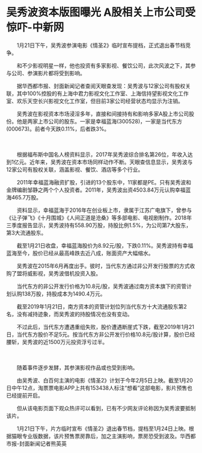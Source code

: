 # 吴秀波资本版图曝光 A股相关上市公司受惊吓-中新网

　　1月21日下午，吴秀波参演电影《情圣2》临时宣布提档，正式退出春节档竞争。

　　和不少影视明星一样，他也投资有多家影视、餐饮公司，此次风波之下，其参与公司、参演影片都将受到影响。

　　据华西都市报、封面新闻记者查阅天眼查发现：吴秀波与12家公司有股权关联，其中100%控股的有上海中君力影视文化工作室、上海信持望影视文化工作室、欢乐天空长兴影视文化工作室，但目前3家公司经营状态均显示为注销。

　　吴秀波在影视资本市场浸淫多年，直接和间接持有和影响多家A股上市公司股份。他是两家上市公司的股东。一家是幸福蓝海(300528)，一家是当代东方(000673)。前者今天跌0.11%，后者跌3%。

　　

　　根据福布斯中国名人榜资料显示，2017年吴秀波综合排名第26位，年收入达到1亿元。近年来，吴秀波在资本市场同样动作不断。天眼查信息显示，吴秀波与12家公司有股权关联，涵盖影视、餐饮、酒店等多个行业。

　　2011年幸福蓝海融资扩股，引进的13个股东中，11家都是PE。只有吴秀波和金牌编剧邹静之两个个人投资者。2011年，吴秀波出资4503.84万元认购幸福蓝海465.7万股。

　　资料显示，幸福蓝海于2016年在创业板上市，隶属于江苏广电旗下，曾参与《让子弹飞》《十月围城》《人间正道是沧桑》等多部电影、电视剧制作。2018年三季度报告显示，吴秀波持有558.90万股，持股比例1.5%，为公司第7大股东，第3大流通股东。

　　截至1月21日收盘，幸福蓝海股价为8.92元/股，下跌0.11%。吴秀波持有幸福蓝海至今，股价已经从最高峰跌去近八成，账面资产大幅缩水。

　　吴秀波在2015年6月再度出手。彼时，当代东方通过非公开发行股票的方式收购了盟将威影视，吴秀波借机投资入股。

　　当代东方的非公开发行价格为10.8元/股，吴秀波通过南方资本旗下的资管计划认购138万股，持股成本为1490.4万元。

　　截至2019年1月21日，南方资本的资管计划位列当代东方十大流通股东第2名，没有减持迹象，而吴秀波的持股情况也没有变动。

　　不过此后，当代东方遭遇重组失败，股价遭遇断崖式下跌，截至2019年1月21日，当代东方股价不足5元。按当代东方非公开发行价格10.8元/股计算，股价已经腰斩，吴秀波的近1500万元投资浮亏过半。

　　

　　随着事件逐步发酵，其参演影视作品或也受到影响。

　　由吴秀波、白百何主演的电影《情圣2》计划于今年2月5日上映。截至1月20日中午12点，淘票票电影APP上共有153438人标注“想看”这部电影，影片预售也已经提前开启。

　　但从该电影页面下观众热评可以看到，已有不少网友评论称因为吴秀波要抵制该片。

　　1月21日下午，片方临时宣布《情圣2》退出春节档，提档至1月24日上映。根据猫眼专业版数据，该片预售票房靠后，加之主演影响，票房恐受到波及。华西都市报-封面新闻记者熊英英
